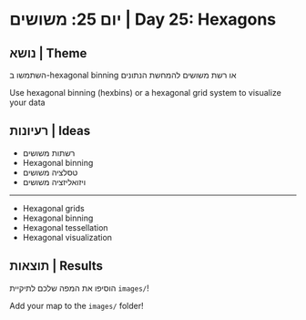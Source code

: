 # יום 25: משושים | Day 25: Hexagons

## נושא | Theme
השתמשו ב-hexagonal binning או רשת משושים להמחשת הנתונים

Use hexagonal binning (hexbins) or a hexagonal grid system to visualize your data

## רעיונות | Ideas
- רשתות משושים
- Hexagonal binning
- טסלציה משושים
- ויזואליזציה משושים

---

- Hexagonal grids
- Hexagonal binning
- Hexagonal tessellation
- Hexagonal visualization

## תוצאות | Results
הוסיפו את המפה שלכם לתיקיית `images/`!

Add your map to the `images/` folder!
